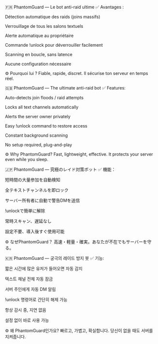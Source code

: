 🇫🇷 PhantomGuard — Le bot anti-raid ultime
✅ Avantages :

Détection automatique des raids (joins massifs)

Verrouillage de tous les salons textuels

Alerte automatique au propriétaire

Commande !unlock pour déverrouiller facilement

Scanning en boucle, sans latence

Aucune configuration nécessaire

⚙️ Pourquoi lui ?
Fiable, rapide, discret. Il sécurise ton serveur en temps réel.



🇬🇧 PhantomGuard — The ultimate anti-raid bot
✅ Features:

Auto-detects join floods / raid attempts

Locks all text channels automatically

Alerts the server owner privately

Easy !unlock command to restore access

Constant background scanning

No setup required, plug-and-play

⚙️ Why PhantomGuard?
Fast, lightweight, effective. It protects your server even while you sleep.



🇯🇵 PhantomGuard — 究極のレイド対策ボット
✅ 機能：

短時間の大量参加を自動検知

全テキストチャンネルを即ロック

サーバー所有者に自動で警告DMを送信

!unlockで簡単に解除

常時スキャン、遅延なし

設定不要、導入後すぐ使用可能

⚙️ なぜPhantomGuard？
高速・軽量・確実。あなたが不在でもサーバーを守る。



🇰🇷 PhantomGuard — 궁극의 레이드 방지 봇
✅ 기능:

짧은 시간에 많은 유저가 들어오면 자동 감지

텍스트 채널 전체 자동 잠금

서버 주인에게 자동 DM 알림

!unlock 명령어로 간단히 해제 가능

항상 감시 중, 지연 없음

설정 없이 바로 사용 가능

⚙️ 왜 PhantomGuard인가요?
빠르고, 가볍고, 확실합니다. 당신이 없을 때도 서버를 지켜줍니다.

